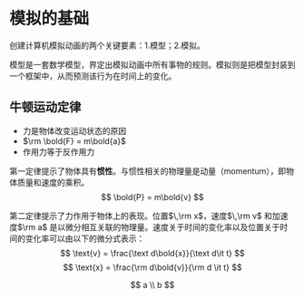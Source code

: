 # 模拟的基础
创建计算机模拟动画的两个关键要素：1.模型；2.模拟。

模型是一套数学模型，界定出模拟动画中所有事物的规则。模拟则是把模型封装到一个框架中，从而预测该行为在时间上的变化。

## 牛顿运动定律

- 力是物体改变运动状态的原因
- $\rm \bold{F}  = m\bold{a}$
- 作用力等于反作用力
  
第一定律提示了物体具有<strong>惯性</strong>。与惯性相关的物理量是动量（momentum），即物体质量和速度的乘积。
$$
    \bold{P} = m\bold{v}
$$

第二定律提示了力作用于物体上的表现。位置$\,\rm x$，速度$\,\rm v$ 和加速度$\rm a$ 是以微分相互关联的物理量。速度关于时间的变化率以及位置关于时间的变化率可以由以下的微分式表示：
$$
    \text{v} = \frac{\text d\bold{x}}{\text d\it t} 
$$
$$
    \text{x} = \frac{\rm d\bold{v}}{\rm d \it t}
$$


$$
    a \\ b
$$
